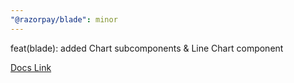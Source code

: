 ```yaml
---
"@razorpay/blade": minor
---
```


feat(blade): added Chart subcomponents & Line Chart component

[Docs Link](https://blade.razorpay.com/?path=/docs/components-charts-linechart--docs)
